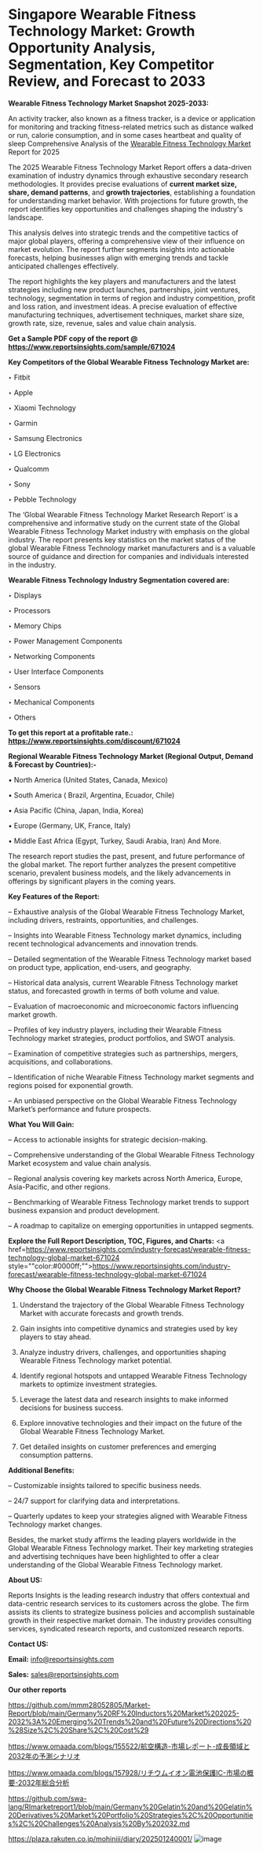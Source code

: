 # Singapore Wearable Fitness Technology Market: Growth Opportunity Analysis, Segmentation, Key Competitor Review, and Forecast to 2033

<strong>Wearable Fitness Technology Market Snapshot 2025-2033:</strong>

An activity tracker, also known as a fitness tracker, is a device or application for monitoring and tracking fitness-related metrics such as distance walked or run, calorie consumption, and in some cases heartbeat and quality of sleep Comprehensive Analysis of the <a href=https://www.reportsinsights.com/sample/671024>Wearable Fitness Technology Market</a> Report for 2025

The 2025 Wearable Fitness Technology Market Report offers a data-driven examination of industry dynamics through exhaustive secondary research methodologies. It provides precise evaluations of <strong>current market size, share, demand patterns</strong>, and <strong>growth trajectories</strong>, establishing a foundation for understanding market behavior. With projections for future growth, the report identifies key opportunities and challenges shaping the industry's landscape.

This analysis delves into strategic trends and the competitive tactics of major global players, offering a comprehensive view of their influence on market evolution. The report further segments insights into actionable forecasts, helping businesses align with emerging trends and tackle anticipated challenges effectively.

The report highlights the key players and manufacturers and the latest strategies including new product launches, partnerships, joint ventures, technology, segmentation in terms of region and industry competition, profit and loss ration, and investment ideas. A precise evaluation of effective manufacturing techniques, advertisement techniques, market share size, growth rate, size, revenue, sales and value chain analysis.

<strong>Get a Sample PDF copy of the report @ <a href=https://www.reportsinsights.com/sample/671024 style=color:#0000ff;>https://www.reportsinsights.com/sample/671024</a></strong>

<strong>Key Competitors of the Global Wearable Fitness Technology Market are:</strong>

‣ Fitbit

‣ Apple

‣ Xiaomi Technology

‣ Garmin

‣ Samsung Electronics

‣ LG Electronics

‣ Qualcomm

‣ Sony

‣ Pebble Technology

The ‘Global Wearable Fitness Technology Market Research Report’ is a comprehensive and informative study on the current state of the Global Wearable Fitness Technology Market industry with emphasis on the global industry. The report presents key statistics on the market status of the global Wearable Fitness Technology market manufacturers and is a valuable source of guidance and direction for companies and individuals interested in the industry.

<strong>Wearable Fitness Technology Industry Segmentation covered are:</strong>

‣ Displays

‣ Processors

‣ Memory Chips

‣ Power Management Components

‣ Networking Components

‣ User Interface Components

‣ Sensors

‣ Mechanical Components

‣ Others

<strong>To get this report at a profitable rate.: <a href=https://www.reportsinsights.com/discount/671024 style=color:#0000ff;>https://www.reportsinsights.com/discount/671024</a></strong>

<strong>Regional Wearable Fitness Technology Market (Regional Output, Demand &amp; Forecast by Countries):-</strong>

• North America (United States, Canada, Mexico)

• South America ( Brazil, Argentina, Ecuador, Chile)

• Asia Pacific (China, Japan, India, Korea)

• Europe (Germany, UK, France, Italy)

• Middle East Africa (Egypt, Turkey, Saudi Arabia, Iran) And More.

The research report studies the past, present, and future performance of the global market. The report further analyzes the present competitive scenario, prevalent business models, and the likely advancements in offerings by significant players in the coming years.

<strong>Key Features of the Report:</strong>

– Exhaustive analysis of the Global Wearable Fitness Technology Market, including drivers, restraints, opportunities, and challenges.

– Insights into Wearable Fitness Technology market dynamics, including recent technological advancements and innovation trends.

– Detailed segmentation of the Wearable Fitness Technology market based on product type, application, end-users, and geography.

– Historical data analysis, current Wearable Fitness Technology market status, and forecasted growth in terms of both volume and value.

– Evaluation of macroeconomic and microeconomic factors influencing market growth.

– Profiles of key industry players, including their Wearable Fitness Technology market strategies, product portfolios, and SWOT analysis.

– Examination of competitive strategies such as partnerships, mergers, acquisitions, and collaborations.

– Identification of niche Wearable Fitness Technology market segments and regions poised for exponential growth.

– An unbiased perspective on the Global Wearable Fitness Technology Market’s performance and future prospects.

<strong>What You Will Gain:</strong>

– Access to actionable insights for strategic decision-making.

– Comprehensive understanding of the Global Wearable Fitness Technology Market ecosystem and value chain analysis.

– Regional analysis covering key markets across North America, Europe, Asia-Pacific, and other regions.

– Benchmarking of Wearable Fitness Technology market trends to support business expansion and product development.

– A roadmap to capitalize on emerging opportunities in untapped segments.

<strong>Explore the Full Report Description, TOC, Figures, and Charts:</strong>
<a href=https://www.reportsinsights.com/industry-forecast/wearable-fitness-technology-global-market-671024 style=""color:#0000ff;"">https://www.reportsinsights.com/industry-forecast/wearable-fitness-technology-global-market-671024</a>

<strong>Why Choose the Global Wearable Fitness Technology Market Report?</strong>

1. Understand the trajectory of the Global Wearable Fitness Technology Market with accurate forecasts and growth trends.

2. Gain insights into competitive dynamics and strategies used by key players to stay ahead.

3. Analyze industry drivers, challenges, and opportunities shaping Wearable Fitness Technology market potential.

4. Identify regional hotspots and untapped Wearable Fitness Technology markets to optimize investment strategies.

5. Leverage the latest data and research insights to make informed decisions for business success.

6. Explore innovative technologies and their impact on the future of the Global Wearable Fitness Technology Market.

7. Get detailed insights on customer preferences and emerging consumption patterns.

<strong>Additional Benefits:</strong>

– Customizable insights tailored to specific business needs.

– 24/7 support for clarifying data and interpretations.

– Quarterly updates to keep your strategies aligned with Wearable Fitness Technology market changes.

Besides, the market study affirms the leading players worldwide in the Global Wearable Fitness Technology market. Their key marketing strategies and advertising techniques have been highlighted to offer a clear understanding of the Global Wearable Fitness Technology market.

<strong><strong>About US</strong>:</strong>

Reports Insights is the leading research industry that offers contextual and data-centric research services to its customers across the globe. The firm assists its clients to strategize business policies and accomplish sustainable growth in their respective market domain. The industry provides consulting services, syndicated research reports, and customized research reports.

<strong>Contact US:</strong>

<p class=><b>Email:</b> <a href=mailto:info@reportsinsights.com>info@reportsinsights.com</a></p>
<p class=><b>Sales:</b> <a href=mailto:sales@reportsinsights.com>sales@reportsinsights.com</a></p>

<strong>Our other reports</strong>

<a href=https://github.com/mmm28052805/Market-Report/blob/main/Germany%20RF%20Inductors%20Market%202025-2032%3A%20Emerging%20Trends%20and%20Future%20Directions%20%28Size%2C%20Share%2C%20Cost%29>https://github.com/mmm28052805/Market-Report/blob/main/Germany%20RF%20Inductors%20Market%202025-2032%3A%20Emerging%20Trends%20and%20Future%20Directions%20%28Size%2C%20Share%2C%20Cost%29</a>

<a href=https://www.omaada.com/blogs/155522/航空構造-市場レポート-成長領域と2032年の予測シナリオ>https://www.omaada.com/blogs/155522/航空構造-市場レポート-成長領域と2032年の予測シナリオ</a>

<a href=https://www.omaada.com/blogs/157928/リチウムイオン電池保護IC-市場の概要-2032年総合分析>https://www.omaada.com/blogs/157928/リチウムイオン電池保護IC-市場の概要-2032年総合分析</a>

<a href=https://github.com/swa-lang/RImarketreport1/blob/main/Germany%20Gelatin%20and%20Gelatin%20Derivatives%20Market%20Portfolio%20Strategies%2C%20Opportunities%2C%20Challenges%20Analysis%20By%202032.md>https://github.com/swa-lang/RImarketreport1/blob/main/Germany%20Gelatin%20and%20Gelatin%20Derivatives%20Market%20Portfolio%20Strategies%2C%20Opportunities%2C%20Challenges%20Analysis%20By%202032.md</a>

<a href=https://plaza.rakuten.co.jp/mohiniii/diary/202501240001/>https://plaza.rakuten.co.jp/mohiniii/diary/202501240001/</a>
![image](https://github.com/user-attachments/assets/6e13d021-c72e-4bda-8708-3a72ea5df692)
